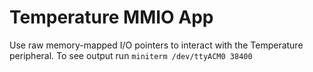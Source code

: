 Temperature MMIO App
====================

Use raw memory-mapped I/O pointers to interact with the Temperature peripheral.
To see output run `miniterm /dev/ttyACM0 38400`

